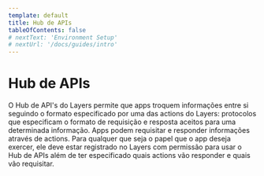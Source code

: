 ```yaml
---
template: default
title: Hub de APIs
tableOfContents: false
# nextText: 'Environment Setup'
# nextUrl: '/docs/guides/intro'
---
```


# Hub de APIs

O Hub de API's do Layers permite que apps troquem informações entre si seguindo o formato especificado por uma das actions do Layers: protocolos que especificam o formato de requisição e resposta aceitos para uma determinada informação. Apps podem requisitar e responder informações através de actions. Para qualquer que seja o papel que o app deseja exercer, ele deve estar registrado no Layers com permissão para usar o Hub de APIs além de ter especificado quais actions vão responder e quais vão requisitar.